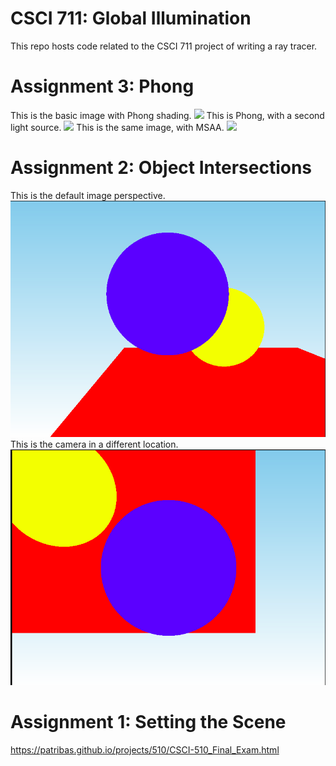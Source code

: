 # CSCI 711: Global Illumination
This repo hosts code related to the CSCI 711 project of writing a ray tracer.

# Assignment 3: Phong
This is the basic image with Phong shading.
![](./src/assn3_img.ppm)
This is Phong, with a second light source.
![](./src/assn3_2_lights.ppm)
This is the same image, with MSAA.
![](./src/assn3_MSAA.ppm)

# Assignment 2: Object Intersections
This is the default image perspective.
![](./src/assn2_img_1.png)
This is the camera in a different location.
![](./src/assn2_img_2.png)

# Assignment 1: Setting the Scene
https://patribas.github.io/projects/510/CSCI-510_Final_Exam.html
